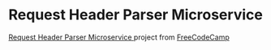 # Request Header Parser Microservice

[Request Header Parser Microservice
](https://www.freecodecamp.com/challenges/request-header-parser-microservice) project from [FreeCodeCamp](https://www.freecodecamp.com)
